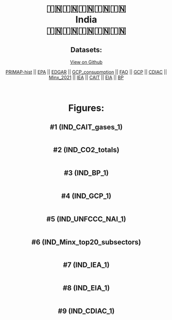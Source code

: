 
<center>
<h1 align="center">
🇮🇳🇮🇳🇮🇳🇮🇳🇮🇳
<br>
India
<br>
🇮🇳🇮🇳🇮🇳🇮🇳🇮🇳
</h1>
<h2>Datasets:</h2>
<p><a href="https://github.com/dquintani/GreenhouseData/tree/master/country_data/IND_India/data">View on Github</a>
<br></p><p><a href="data/IND_PRIMAP-hist.csv">PRIMAP-hist</a> || <a href="data/IND_EPA.csv">EPA</a> || <a href="data/IND_EDGAR.csv">EDGAR</a> || <a href="data/IND_GCP_consupmption.csv">GCP_consupmption</a> || <a href="data/IND_FAO.csv">FAO</a> || <a href="data/IND_GCP.csv">GCP</a> || <a href="data/IND_CDIAC.csv">CDIAC</a> || <a href="data/IND_Minx_2021.csv">Minx_2021</a> || <a href="data/IND_IEA.csv">IEA</a> || <a href="data/IND_CAIT.csv">CAIT</a> || <a href="data/IND_EIA.csv">EIA</a> || <a href="data/IND_BP.csv">BP</a></p><p><br></p>
<h1>Figures:</h1><h2>#1 (IND_CAIT_gases_1)</h2>
<p><img alt="" src="figures/IND_CAIT_gases_1.png" /></p><h2>#2 (IND_CO2_totals)</h2>
<p><img alt="" src="figures/IND_CO2_totals.png" /></p><h2>#3 (IND_BP_1)</h2>
<p><img alt="" src="figures/IND_BP_1.png" /></p><h2>#4 (IND_GCP_1)</h2>
<p><img alt="" src="figures/IND_GCP_1.png" /></p><h2>#5 (IND_UNFCCC_NAI_1)</h2>
<p><img alt="" src="figures/IND_UNFCCC_NAI_1.png" /></p><h2>#6 (IND_Minx_top20_subsectors)</h2>
<p><img alt="" src="figures/IND_Minx_top20_subsectors.png" /></p><h2>#7 (IND_IEA_1)</h2>
<p><img alt="" src="figures/IND_IEA_1.png" /></p><h2>#8 (IND_EIA_1)</h2>
<p><img alt="" src="figures/IND_EIA_1.png" /></p><h2>#9 (IND_CDIAC_1)</h2>
<p><img alt="" src="figures/IND_CDIAC_1.png" /></p>